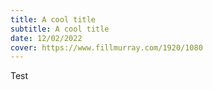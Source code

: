 ```yaml
---
title: A cool title
subtitle: A cool title
date: 12/02/2022
cover: https://www.fillmurray.com/1920/1080
---
```

Test
